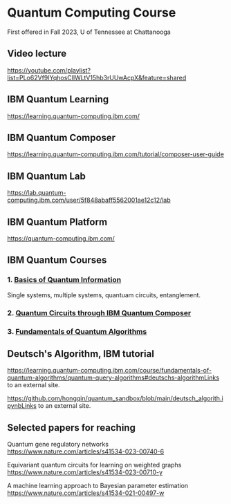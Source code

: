 # Quantum Computing Course
First offered in Fall 2023, U of Tennessee at Chattanooga

## Video lecture 
https://youtube.com/playlist?list=PLo62Vf9IYqhosCIlWLtV15hb3rUUwAcpX&feature=shared 

## IBM Quantum Learning
https://learning.quantum-computing.ibm.com/

## IBM Quantum Composer
https://learning.quantum-computing.ibm.com/tutorial/composer-user-guide

## IBM Quantum Lab
https://lab.quantum-computing.ibm.com/user/5f848abaff5562001ae12c12/lab

## IBM Quantum Platform
https://quantum-computing.ibm.com/

## IBM Quantum Courses
### 1. [Basics of Quantum Information](https://learning.quantum-computing.ibm.com/course/basics-of-quantum-information) 
Single systems, multiple systems, quantuam circuits, entanglement.
### 2. [Quantum Circuits through IBM Quantum Composer](https://quantum-computing.ibm.com/composer)
### 3. [Fundamentals of Quantum Algorithms](https://learning.quantum-computing.ibm.com/course/fundamentals-of-quantum-algorithms)


## Deutsch's Algorithm, IBM tutorial

https://learning.quantum-computing.ibm.com/course/fundamentals-of-quantum-algorithms/quantum-query-algorithms#deutschs-algorithmLinks to an external site. 

https://github.com/hongqin/quantum_sandbox/blob/main/deutsch_algorith.ipynbLinks to an external site. 

## Selected papers for reaching
Quantum gene regulatory networks https://www.nature.com/articles/s41534-023-00740-6   

Equivariant quantum circuits for learning on weighted graphs https://www.nature.com/articles/s41534-023-00710-y

A machine learning approach to Bayesian parameter estimation https://www.nature.com/articles/s41534-021-00497-w

 


